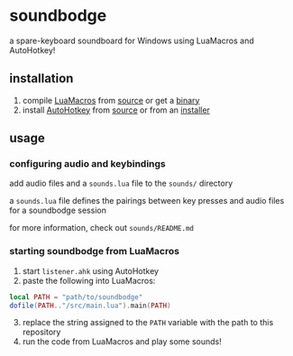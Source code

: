 # soundbodge
a spare-keyboard soundboard for Windows using LuaMacros and AutoHotkey!

## installation
1. compile [LuaMacros](https://github.com/me2d13/luamacros) from
[source](https://github.com/me2d13/luamacros/blob/master/DevGuide.md)
or get a
[binary](http://www.hidmacros.eu/forum/viewtopic.php?t=241)
2. install [AutoHotkey](https://www.autohotkey.com/) from
[source](https://github.com/Lexikos/AutoHotkey_L)
or from an
[installer](https://www.autohotkey.com/download/)

## usage
### configuring audio and keybindings
add audio files and a `sounds.lua` file to the `sounds/` directory

a `sounds.lua` file defines the pairings between key presses and audio files for a soundbodge session

for more information, check out `sounds/README.md`

### starting soundbodge from LuaMacros
1. start `listener.ahk` using AutoHotkey
2. paste the following into LuaMacros:
```lua
local PATH = "path/to/soundbodge"
dofile(PATH.."/src/main.lua").main(PATH)
```
3. replace the string assigned to the `PATH` variable with the path to this repository
4. run the code from LuaMacros and play some sounds!

